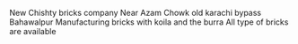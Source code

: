 New Chishty bricks company 
Near Azam Chowk old karachi bypass Bahawalpur 
Manufacturing bricks with koila and the burra 
All type of bricks are available 
